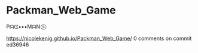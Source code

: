 # Packman_Web_Game 
 Pᗣᗧ•••MᗣN ⍩⃝

 https://nicolekenig.github.io/Packman_Web_Game/
0 comments on commit ed36946
